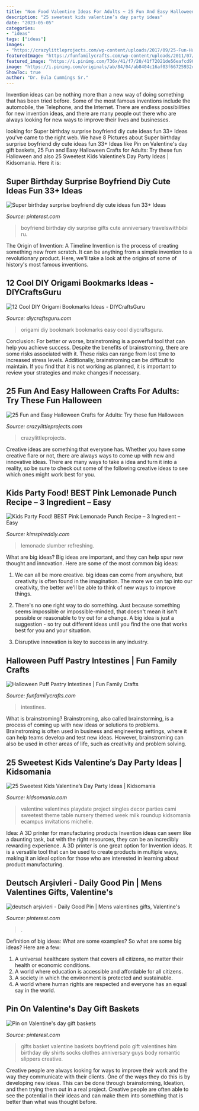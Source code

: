 ```yaml
---
title: "Non Food Valentine Ideas For Adults ~ 25 Fun And Easy Halloween Crafts For Adults: Try These Fun Halloween"
description: "25 sweetest kids valentine’s day party ideas"
date: "2023-05-05"
categories:
- "ideas"
tags: ["ideas"]
images:
- "https://crazylittleprojects.com/wp-content/uploads/2017/09/25-Fun-Halloween-Craft-Ideas-1.png"
featuredImage: "https://funfamilycrafts.com/wp-content/uploads/2011/07/Halloween-Puff-Pastry-Intestines.jpg"
featured_image: "https://i.pinimg.com/736x/41/f7/20/41f72021de56eafcd90b61e5461e0a85.jpg"
image: "https://i.pinimg.com/originals/ab/84/04/ab8404c16af03f66725932dc0e1340da.jpg"
ShowToc: true
author: "Dr. Eula Cummings Sr."
---
```



Invention ideas can be nothing more than a new way of doing something that has been tried before. Some of the most famous inventions include the automobile, the Telephone, and the Internet. There are endless possibilities for new invention ideas, and there are many people out there who are always looking for new ways to improve their lives and businesses.

	

		
looking for Super birthday surprise boyfriend diy cute ideas fun 33+ Ideas you've came to the right web. We have 8 Pictures about Super birthday surprise boyfriend diy cute ideas fun 33+ Ideas like Pin on Valentine&#039;s day gift baskets, 25 Fun and Easy Halloween Crafts for Adults: Try these fun Halloween and also 25 Sweetest Kids Valentine’s Day Party Ideas | Kidsomania. Here it is:
		
    
## Super Birthday Surprise Boyfriend Diy Cute Ideas Fun 33+ Ideas

<img loading=lazy src="https://i.pinimg.com/originals/ab/84/04/ab8404c16af03f66725932dc0e1340da.jpg" onerror="this.onerror=null;this.src='https://tse4.mm.bing.net/th?id=OIP.L_4mPrtFCd8lpyMJpNXNSgAAAA&amp;pid=15.1';" alt="Super birthday surprise boyfriend diy cute ideas fun 33+ Ideas">

_Source: pinterest.com_

>boyfriend birthday diy surprise gifts cute anniversary travelswithbibi ru. 

	

The Origin of Invention: A Timeline
Invention is the process of creating something new from scratch. It can be anything from a simple invention to a revolutionary product. Here, we'll take a look at the origins of some of history's most famous inventions.

    
## 12 Cool DIY Origami Bookmarks Ideas - DIYCraftsGuru

<img loading=lazy src="https://www.diycraftsguru.com/wp-content/uploads/2020/02/4-2.jpg" onerror="this.onerror=null;this.src='https://tse3.mm.bing.net/th?id=OIP.Ch9gFi1QQtPD16oNKZmDsAHaLH&amp;pid=15.1';" alt="12 Cool DIY Origami Bookmarks Ideas - DIYCraftsGuru">

_Source: diycraftsguru.com_

>origami diy bookmark bookmarks easy cool diycraftsguru. 

	

Conclusion: For better or worse, brainstroming is a powerful tool that can help you achieve success.
Despite the benefits of brainstroming, there are some risks associated with it. These risks can range from lost time to increased stress levels. Additionally, brainstroming can be difficult to maintain. If you find that it is not working as planned, it is important to review your strategies and make changes if necessary.

    
## 25 Fun And Easy Halloween Crafts For Adults: Try These Fun Halloween

<img loading=lazy src="https://crazylittleprojects.com/wp-content/uploads/2017/09/25-Fun-Halloween-Craft-Ideas-1.png" onerror="this.onerror=null;this.src='https://tse4.mm.bing.net/th?id=OIP.8x-Ite4MHmbFt7roq3tI9AHaSh&amp;pid=15.1';" alt="25 Fun and Easy Halloween Crafts for Adults: Try these fun Halloween">

_Source: crazylittleprojects.com_

>crazylittleprojects. 

	

Creative ideas are something that everyone has. Whether you have some creative flare or not, there are always ways to come up with new and innovative ideas. There are many ways to take a idea and turn it into a reality, so be sure to check out some of the following creative ideas to see which ones might work best for you.

    
## Kids Party Food! BEST Pink Lemonade Punch Recipe – 3 Ingredient – Easy

<img loading=lazy src="https://kimspireddiy.com/wp-content/uploads/2020/01/party-food-pink-lemonade-punch-1.jpg" onerror="this.onerror=null;this.src='https://tse1.mm.bing.net/th?id=OIP.5WpgIICrJtfXgV1NroagUwHaLH&amp;pid=15.1';" alt="Kids Party Food! BEST Pink Lemonade Punch Recipe – 3 Ingredient – Easy">

_Source: kimspireddiy.com_

>lemonade slumber refreshing. 

	

What are big ideas?
Big ideas are important, and they can help spur new thought and innovation. Here are some of the most common big ideas:
1. We can all be more creative. big ideas can come from anywhere, but creativity is often found in the imagination. The more we can tap into our creativity, the better we'll be able to think of new ways to improve things.

2. There's no one right way to do something. Just because something seems impossible or impossible-minded, that doesn't mean it isn't possible or reasonable to try out for a change. A big idea is just a suggestion - so try out different ideas until you find the one that works best for you and your situation.

3. Disruptive innovation is key to success in any industry.

    
## Halloween Puff Pastry Intestines | Fun Family Crafts

<img loading=lazy src="https://funfamilycrafts.com/wp-content/uploads/2011/07/Halloween-Puff-Pastry-Intestines.jpg" onerror="this.onerror=null;this.src='https://tse3.mm.bing.net/th?id=OIP.oRDRy_B_DeXgmh05FTZwNQHaHa&amp;pid=15.1';" alt="Halloween Puff Pastry Intestines | Fun Family Crafts">

_Source: funfamilycrafts.com_

>intestines. 

	

What is brainstroming?
Brainstroming, also called brainstorming, is a process of coming up with new ideas or solutions to problems. Brainstroming is often used in business and engineering settings, where it can help teams develop and test new ideas. However, brainstroming can also be used in other areas of life, such as creativity and problem solving.

    
## 25 Sweetest Kids Valentine’s Day Party Ideas | Kidsomania

<img loading=lazy src="http://www.kidsomania.com/photos/25-the-sweetest-kids-valentines-day-party-ideas-17.jpg" onerror="this.onerror=null;this.src='https://tse1.mm.bing.net/th?id=OIP.5oSbBz7AO-fFf1oZGZ454AHaE7&amp;pid=15.1';" alt="25 Sweetest Kids Valentine’s Day Party Ideas | Kidsomania">

_Source: kidsomania.com_

>valentine valentines playdate project singles decor parties cami sweetest theme table nursery themed week milk roundup kidsomania ecampus invitations michelle. 

	

Idea: A 3D printer for manufacturing products
Invention ideas can seem like a daunting task, but with the right resources, they can be an incredibly rewarding experience. A 3D printer is one great option for Invention ideas. It is a versatile tool that can be used to create products in multiple ways, making it an ideal option for those who are interested in learning about product manufacturing.

    
## Deutsch Arşivleri - Daily Good Pin | Mens Valentines Gifts, Valentine&#039;s

<img loading=lazy src="https://i.pinimg.com/736x/ca/99/0d/ca990dad1a1769570a2130226fa9a0bd.jpg" onerror="this.onerror=null;this.src='https://tse3.mm.bing.net/th?id=OIP.ve6qHwSCOMfiAhtQ10TwwwHaJ3&amp;pid=15.1';" alt="deutsch arşivleri - Daily Good Pin | Mens valentines gifts, Valentine&#039;s">

_Source: pinterest.com_

>. 

	

Definition of big ideas: What are some examples?
So what are some big ideas? Here are a few: 
1. A universal healthcare system that covers all citizens, no matter their health or economic conditions. 
2. A world where education is accessible and affordable for all citizens. 
3. A society in which the environment is protected and sustainable. 
4. A world where human rights are respected and everyone has an equal say in the world.

    
## Pin On Valentine&#039;s Day Gift Baskets

<img loading=lazy src="https://i.pinimg.com/736x/41/f7/20/41f72021de56eafcd90b61e5461e0a85.jpg" onerror="this.onerror=null;this.src='https://tse4.mm.bing.net/th?id=OIP.B89eFctABLELa_pV11Fx7gHaJ3&amp;pid=15.1';" alt="Pin on Valentine&#039;s day gift baskets">

_Source: pinterest.com_

>gifts basket valentine baskets boyfriend polo gift valentines him birthday diy shirts socks clothes anniversary guys body romantic slippers creative. 

	

Creative people are always looking for ways to improve their work and the way they communicate with their clients. One of the ways they do this is by developing new ideas. This can be done through brainstorming, Ideation, and then trying them out in a real project. Creative people are often able to see the potential in their ideas and can make them into something that is better than what was thought before.

